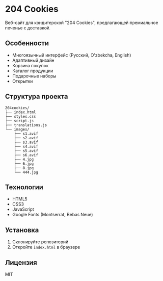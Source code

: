 # 204 Cookies

Веб-сайт для кондитерской "204 Cookies", предлагающей премиальное печенье с доставкой.

## Особенности

- Многоязычный интерфейс (Русский, O'zbekcha, English)
- Адаптивный дизайн
- Корзина покупок
- Каталог продукции
- Подарочные наборы
- Открытки

## Структура проекта

```
204cookies/
├── index.html
├── styles.css
├── script.js
├── translations.js
└── images/
    ├── s1.avif
    ├── s2.avif
    ├── s3.avif
    ├── s4.avif
    ├── s5.avif
    ├── s6.avif
    ├── 4.jpg
    ├── 6.jpg
    ├── 8.jpg
    └── 444.jpg
```

## Технологии

- HTML5
- CSS3
- JavaScript
- Google Fonts (Montserrat, Bebas Neue)

## Установка

1. Склонируйте репозиторий
2. Откройте `index.html` в браузере

## Лицензия

MIT 